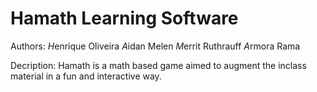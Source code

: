 # Hamath Learning Software

Authors:
*H*enrique Oliveira
*A*idan Melen
*M*errit Ruthrauff
*A*rmora Rama

Decription: Hamath is a math based game aimed to augment the inclass material in a fun and interactive way.
